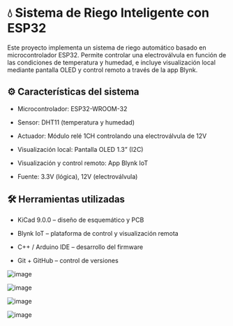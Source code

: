 # 💧 Sistema de Riego Inteligente con ESP32
Este proyecto implementa un sistema de riego automático basado en microcontrolador ESP32. Permite controlar una electroválvula en función de las condiciones de temperatura y humedad, e incluye visualización local mediante pantalla OLED y control remoto a través de la app Blynk.


## ⚙️ Características del sistema

  - Microcontrolador: ESP32-WROOM-32
  
  - Sensor: DHT11 (temperatura y humedad)

  - Actuador: Módulo relé 1CH controlando una electroválvula de 12V

  - Visualización local: Pantalla OLED 1.3” (I2C)

  - Visualización y control remoto: App Blynk IoT

  - Fuente: 3.3V (lógica), 12V (electroválvula)

## 🛠️ Herramientas utilizadas

- KiCad 9.0.0 – diseño de esquemático y PCB

- Blynk IoT – plataforma de control y visualización remota

- C++ / Arduino IDE – desarrollo del firmware

- Git + GitHub – control de versiones

![image](https://github.com/user-attachments/assets/1f4a5ddf-3c91-4d23-9b61-a8739c3ec6a8)

![image](https://github.com/user-attachments/assets/5d8a2ad9-5f34-4197-93d5-b726ddd7169f)

![image](https://github.com/user-attachments/assets/bf4fc6f7-a6f2-4f3d-a7ba-4e39310e172b)

![image](https://github.com/user-attachments/assets/f7e0f946-d818-4c40-8c7f-db3e7db9b75d)








